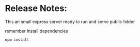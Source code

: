 # Release Notes:

This an small express server ready to run and serve public folder

remember install dependencies
```
npm install
```

